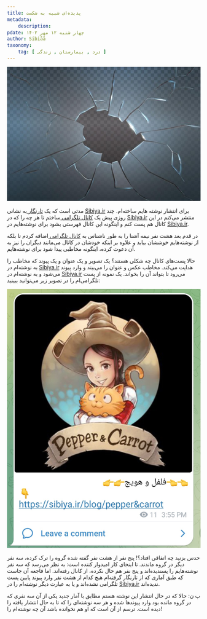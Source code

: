 ```yaml
---
title: پدیده‌ای شبیه به شکست
metadata:
    description:  
pdate: چهار شنبه ۱۲ مهر ۱۴۰۲    
author: Sibiāā
taxonomy:
    tag: [ درد , بیمارستان , زندگی ]
---
```

![شکست](padide_I_shabih_be_shekast.jpg?classes=center)

مدتی است که یک 
[تارنگار ](https://Sibiya.ir)
 به نشانی 
[Sibiya.ir](https://Sibiya.ir)
برای انتشار نوشته هایم ساخته‌ام.
چند روزی پیش یک
[کانال تلگرامی ](https://t.me/Sibiya_ir)
ساختم تا هر چه را که در 
[Sibiya.ir](https://Sibiya.ir)
منتشر می‌کنم در این کانال هم پست کنم و اینگونه این کانال فهرستی بشود برای نوشته‌هایم در
[Sibiya.ir](https://Sibiya.ir).

در قدم بعد هشت نفر نیمه ‌آشنا را به طور ناشناس به 
[کانال تلگرامی ](https://t.me/Sibiya_ir)
اضافه کردم تا بلکه از نوشته‌هایم خوششان بیاید و علاوه بر اینکه خودشان در کانال می‌مانند دیگران را نیز به آن دعوت کرده، اینگونه مخاطبی پیدا شود برای نوشته‌هایم. 

حالا پست‌های کانال چه شکلی هستند؟ یک تصویر و یک عنوان و یک پیوند که مخاطب را به نوشته‌ام در 
[Sibiya.ir](https://Sibiya.ir)
هدایت می‌کند. مخاطب عکس و عنوان را می‌بیند و وارد پیوند می‌شود و به نوشته‌ام در 
[Sibiya.ir](https://Sibiya.ir)
می‌رود تا بتواند آن را بخواند. یک نمونه‌ از پست تلگرامی‌ام را در تصویر زیر می‌توانید ببینید:

![نمونه‌ای از یک پست تلگرامی](post_example.jpg?classes=center)

حدس بزنید چه اتفاقی افتاد؟! پنج نفر از هشت نفر گفته شده گروه را ترک کرده، سه نفر دیگر در گروه ماندند. تا اینجای کار امیدوار کننده است: به نظر می‌رسد که سه نفر نوشته‌هایم را پسندیده‌اند و پنج نفر هم حال نکرده‌، از کانال رفته‌اند. اما فاجعه آن جاست که طبق آماری که از تارنگار گرفته‌ام هیچ کدام از هشت نفر وارد پیوند پایین پست تلگرامی نشده‌اند و یا به عبارت دیگر نوشته‌ام را در
[Sibiya.ir](https://Sibiya.ir)
ندیده‌اند.

پ ن: حالا که در حال  انتشار این نوشته هستم مطابق با آمار جدید یکی از آن سه نفری که در گروه مانده بود وارد پیوندها شده و هر سه نوشته‌ای را که تا به حال انتشار یافته را دیده است. ترسم از آن است که او هم نخوانده باشد آن چه نوشته‌ام را!

